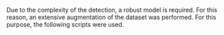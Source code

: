 Due to the complexity of the detection, a robust model is required. For this reason, an extensive augmentation of the dataset was performed. For this purpose, the following scripts were used.
